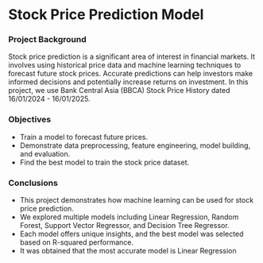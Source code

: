 # Stock Price Prediction Model
### Project Background
Stock price prediction is a significant area of interest in financial markets. It involves using historical price data and machine learning techniques to forecast future stock prices. Accurate predictions can help investors make informed decisions and potentially increase returns on investment. In this project, we use Bank Central Asia (BBCA) Stock Price History dated 16/01/2024 - 16/01/2025.

### Objectives
- Train a model to forecast future prices.
- Demonstrate data preprocessing, feature engineering, model building, and evaluation.
- Find the best model to train the stock price dataset.

### Conclusions
- This project demonstrates how machine learning can be used for stock price prediction. 
- We explored multiple models including Linear Regression, Random Forest, Support Vector Regressor, and Decision Tree Regressor. 
- Each model offers unique insights, and the best model was selected based on R-squared performance.
- It was obtained that the most accurate model is Linear Regression
